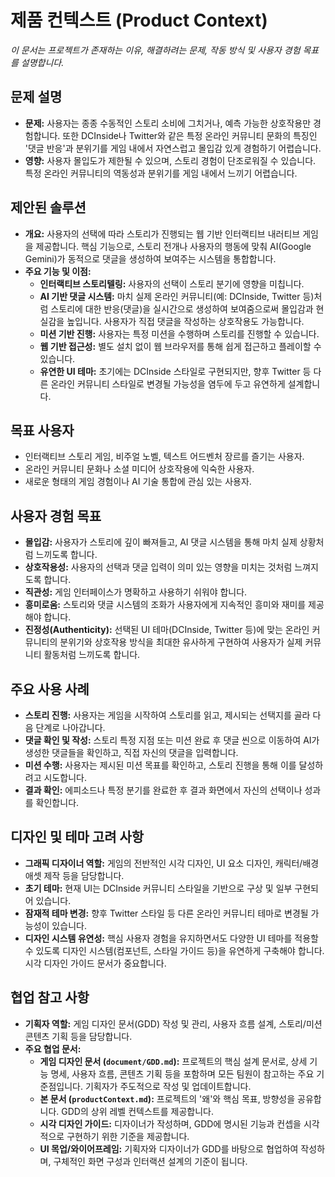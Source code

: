 # 제품 컨텍스트 (Product Context)

_이 문서는 프로젝트가 존재하는 이유, 해결하려는 문제, 작동 방식 및 사용자 경험 목표를 설명합니다._

## 문제 설명

- **문제:** 사용자는 종종 수동적인 스토리 소비에 그치거나, 예측 가능한 상호작용만 경험합니다. 또한 DCInside나 Twitter와 같은 특정 온라인 커뮤니티 문화의 특징인 '댓글 반응'과 분위기를 게임 내에서 자연스럽고 몰입감 있게 경험하기 어렵습니다.
- **영향:** 사용자 몰입도가 제한될 수 있으며, 스토리 경험이 단조로워질 수 있습니다. 특정 온라인 커뮤니티의 역동성과 분위기를 게임 내에서 느끼기 어렵습니다.

## 제안된 솔루션

- **개요:** 사용자의 선택에 따라 스토리가 진행되는 웹 기반 인터랙티브 내러티브 게임을 제공합니다. 핵심 기능으로, 스토리 전개나 사용자의 행동에 맞춰 AI(Google Gemini)가 동적으로 댓글을 생성하여 보여주는 시스템을 통합합니다.
- **주요 기능 및 이점:**
  - **인터랙티브 스토리텔링:** 사용자의 선택이 스토리 분기에 영향을 미칩니다.
  - **AI 기반 댓글 시스템:** 마치 실제 온라인 커뮤니티(예: DCInside, Twitter 등)처럼 스토리에 대한 반응(댓글)을 실시간으로 생성하여 보여줌으로써 몰입감과 현실감을 높입니다. 사용자가 직접 댓글을 작성하는 상호작용도 가능합니다.
  - **미션 기반 진행:** 사용자는 특정 미션을 수행하며 스토리를 진행할 수 있습니다.
  - **웹 기반 접근성:** 별도 설치 없이 웹 브라우저를 통해 쉽게 접근하고 플레이할 수 있습니다.
  - **유연한 UI 테마:** 초기에는 DCInside 스타일로 구현되지만, 향후 Twitter 등 다른 온라인 커뮤니티 스타일로 변경될 가능성을 염두에 두고 유연하게 설계합니다.

## 목표 사용자

- 인터랙티브 스토리 게임, 비주얼 노벨, 텍스트 어드벤처 장르를 즐기는 사용자.
- 온라인 커뮤니티 문화나 소셜 미디어 상호작용에 익숙한 사용자.
- 새로운 형태의 게임 경험이나 AI 기술 통합에 관심 있는 사용자.

## 사용자 경험 목표

- **몰입감:** 사용자가 스토리에 깊이 빠져들고, AI 댓글 시스템을 통해 마치 실제 상황처럼 느끼도록 합니다.
- **상호작용성:** 사용자의 선택과 댓글 입력이 의미 있는 영향을 미치는 것처럼 느껴지도록 합니다.
- **직관성:** 게임 인터페이스가 명확하고 사용하기 쉬워야 합니다.
- **흥미로움:** 스토리와 댓글 시스템의 조화가 사용자에게 지속적인 흥미와 재미를 제공해야 합니다.
- **진정성(Authenticity):** 선택된 UI 테마(DCInside, Twitter 등)에 맞는 온라인 커뮤니티의 분위기와 상호작용 방식을 최대한 유사하게 구현하여 사용자가 실제 커뮤니티 활동처럼 느끼도록 합니다.

## 주요 사용 사례

- **스토리 진행:** 사용자는 게임을 시작하여 스토리를 읽고, 제시되는 선택지를 골라 다음 단계로 나아갑니다.
- **댓글 확인 및 작성:** 스토리 특정 지점 또는 미션 완료 후 댓글 씬으로 이동하여 AI가 생성한 댓글들을 확인하고, 직접 자신의 댓글을 입력합니다.
- **미션 수행:** 사용자는 제시된 미션 목표를 확인하고, 스토리 진행을 통해 이를 달성하려고 시도합니다.
- **결과 확인:** 에피소드나 특정 분기를 완료한 후 결과 화면에서 자신의 선택이나 성과를 확인합니다.

## 디자인 및 테마 고려 사항

- **그래픽 디자이너 역할:** 게임의 전반적인 시각 디자인, UI 요소 디자인, 캐릭터/배경 애셋 제작 등을 담당합니다.
- **초기 테마:** 현재 UI는 DCInside 커뮤니티 스타일을 기반으로 구상 및 일부 구현되어 있습니다.
- **잠재적 테마 변경:** 향후 Twitter 스타일 등 다른 온라인 커뮤니티 테마로 변경될 가능성이 있습니다.
- **디자인 시스템 유연성:** 핵심 사용자 경험을 유지하면서도 다양한 UI 테마를 적용할 수 있도록 디자인 시스템(컴포넌트, 스타일 가이드 등)을 유연하게 구축해야 합니다. 시각 디자인 가이드 문서가 중요합니다.

## 협업 참고 사항

- **기획자 역할:** 게임 디자인 문서(GDD) 작성 및 관리, 사용자 흐름 설계, 스토리/미션 콘텐츠 기획 등을 담당합니다.
- **주요 협업 문서:**
  - **게임 디자인 문서 (`document/GDD.md`):** 프로젝트의 핵심 설계 문서로, 상세 기능 명세, 사용자 흐름, 콘텐츠 기획 등을 포함하며 모든 팀원이 참고하는 주요 기준점입니다. 기획자가 주도적으로 작성 및 업데이트합니다.
  - **본 문서 (`productContext.md`):** 프로젝트의 '왜'와 핵심 목표, 방향성을 공유합니다. GDD의 상위 레벨 컨텍스트를 제공합니다.
  - **시각 디자인 가이드:** 디자이너가 작성하며, GDD에 명시된 기능과 컨셉을 시각적으로 구현하기 위한 기준을 제공합니다.
  - **UI 목업/와이어프레임:** 기획자와 디자이너가 GDD를 바탕으로 협업하여 작성하며, 구체적인 화면 구성과 인터랙션 설계의 기준이 됩니다.

